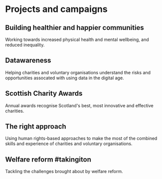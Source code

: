 # Projects and campaigns

## Building healthier and happier communities

Working towards increased physical health and mental wellbeing, and reduced inequality.

## Datawareness

Helping charities and voluntary organisations understand the risks and opportunities assocated with using data in the digital age.

## Scottish Charity Awards

Annual awards recognise Scotland's best, most innovative and effective charities.

## The right approach

Using human rights-based approaches to make the most of the combined skills and experience of charities and voluntary organisations. 

## Welfare reform #takingiton

Tackling the challenges brought about by welfare reform. 




